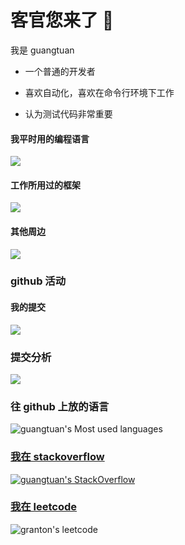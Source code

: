 # 客官您来了 👏

我是 guangtuan

- 一个普通的开发者

- 喜欢自动化，喜欢在命令行环境下工作

- 认为测试代码非常重要

#### 我平时用的编程语言

![](https://skillicons.dev/icons?perline=10&i=java,kotlin,python,bash,html,css,js)

#### 工作所用过的框架

![](https://skillicons.dev/icons?perline=10&i=spring,react,vue,express,jest)

#### 其他周边

![](https://skillicons.dev/icons?perline=10&i=mongo,redis,mysql,linux,docker,nginx,jenkins,md)

### github 活动

#### 我的提交

![](https://activity-graph.herokuapp.com/graph?username=guangtuan&bg_color=1c1917&color=ffffff&line=216E39&point=32C15F&area_color=1c1917&area=true&hide_border=true&custom_title=GitHub%20Commits%20Graph)

### 提交分析

![](https://github-readme-stats.vercel.app/api?username=guangtuan&count_private=true&show_icons=true&theme=radical&show_owner=true)

### 往 github 上放的语言

![guangtuan's Most used languages](https://github-readme-stats.vercel.app/api/top-langs?username=guangtuan&show_icons=true&count_private=true&theme=gotham)

### [我在 stackoverflow](https://stackoverflow.com/users/3789503/grantonzhuang)

[![guangtuan's StackOverflow](https://stackoverflow-badge.herokuapp.com/api/StackOverflowBadge/3789503)](https://stackoverflow.com/users/3789503/grantonzhuang)

### [我在 leetcode](https://leetcode.cn/u/granton/)

![granton's leetcode](https://stats.justsong.cn/api/leetcode/?username=granton&cn=true&theme=dark)
